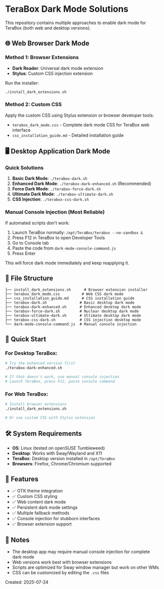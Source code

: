 # TeraBox Dark Mode Solutions

This repository contains multiple approaches to enable dark mode for TeraBox (both web and desktop versions).

## 🌐 Web Browser Dark Mode

### Method 1: Browser Extensions
- **Dark Reader**: Universal dark mode extension
- **Stylus**: Custom CSS injection extension

Run the installer:
```bash
./install_dark_extensions.sh
```

### Method 2: Custom CSS
Apply the custom CSS using Stylus extension or browser developer tools:
- `terabox_dark_mode.css` - Complete dark mode CSS for TeraBox web interface
- `css_installation_guide.md` - Detailed installation guide

## 🖥️ Desktop Application Dark Mode

### Quick Solutions
1. **Basic Dark Mode**: `./terabox-dark.sh`
2. **Enhanced Dark Mode**: `./terabox-dark-enhanced.sh` (Recommended)
3. **Force Dark Mode**: `./terabox-force-dark.sh`
4. **Ultimate Dark Mode**: `./terabox-ultimate-dark.sh`
5. **CSS Injection**: `./terabox-css-dark.sh`

### Manual Console Injection (Most Reliable)
If automated scripts don't work:

1. Launch TeraBox normally: `/opt/TeraBox/terabox --no-sandbox &`
2. Press F12 in TeraBox to open Developer Tools
3. Go to Console tab
4. Paste the code from `dark-mode-console-command.js`
5. Press Enter

This will force dark mode immediately and keep reapplying it.

## 📁 File Structure

```
├── install_dark_extensions.sh      # Browser extension installer
├── terabox_dark_mode.css          # Web CSS dark mode
├── css_installation_guide.md      # CSS installation guide
├── terabox-dark.sh               # Basic desktop dark mode
├── terabox-dark-enhanced.sh      # Enhanced desktop dark mode
├── terabox-force-dark.sh         # Nuclear desktop dark mode
├── terabox-ultimate-dark.sh      # Ultimate desktop dark mode
├── terabox-css-dark.sh           # CSS injection desktop mode
└── dark-mode-console-command.js  # Manual console injection
```

## 🚀 Quick Start

### For Desktop TeraBox:
```bash
# Try the enhanced version first
./terabox-dark-enhanced.sh

# If that doesn't work, use manual console injection
# Launch TeraBox, press F12, paste console command
```

### For Web TeraBox:
```bash
# Install browser extensions
./install_dark_extensions.sh

# Or use custom CSS with Stylus extension
```

## 🛠️ System Requirements

- **OS**: Linux (tested on openSUSE Tumbleweed)
- **Desktop**: Works with Sway/Wayland and X11
- **TeraBox**: Desktop version installed in `/opt/TeraBox`
- **Browsers**: Firefox, Chrome/Chromium supported

## 🌙 Features

- ✅ GTK theme integration
- ✅ Custom CSS styling
- ✅ Web content dark mode
- ✅ Persistent dark mode settings
- ✅ Multiple fallback methods
- ✅ Console injection for stubborn interfaces
- ✅ Browser extension support

## 📝 Notes

- The desktop app may require manual console injection for complete dark mode
- Web versions work best with browser extensions
- Scripts are optimized for Sway window manager but work on other WMs
- CSS can be customized by editing the `.css` files

Created: 2025-07-24
